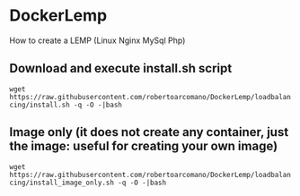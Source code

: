 # DockerLemp
How to create a LEMP (Linux Nginx MySql Php)

## Download and execute install.sh script
```wget https://raw.githubusercontent.com/robertoarcomano/DockerLemp/loadbalancing/install.sh -q -O -|bash```

## Image only (it does not create any container, just the image: useful for creating your own image)
```wget https://raw.githubusercontent.com/robertoarcomano/DockerLemp/loadbalancing/install_image_only.sh -q -O -|bash```
